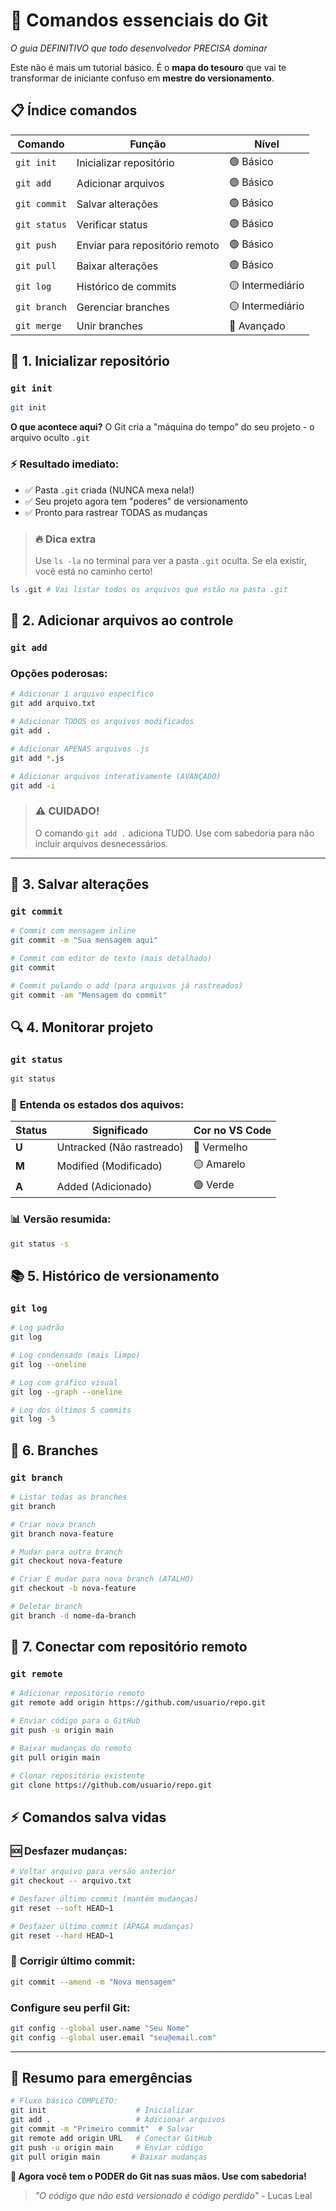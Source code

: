 # 🚀 **Comandos essenciais do Git**
*O guia DEFINITIVO que todo desenvolvedor PRECISA dominar*

Este não é mais um tutorial básico. É o **mapa do tesouro** que vai te transformar de iniciante confuso em **mestre do versionamento**. 

## 📋 **Índice comandos**
| Comando | Função | Nível |
|---------|--------|-------|
| `git init` | Inicializar repositório | 🟢 Básico |
| `git add` | Adicionar arquivos | 🟢 Básico |
| `git commit` | Salvar alterações | 🟢 Básico |
| `git status` | Verificar status | 🟢 Básico |
| `git push` | Enviar para repositório remoto | 🟢 Básico |
| `git pull` | Baixar alterações | 🟢 Básico |
| `git log` | Histórico de commits | 🟡 Intermediário |
| `git branch` | Gerenciar branches | 🟡 Intermediário |
| `git merge` | Unir branches | 🔴 Avançado |
## 🏁 **1. Inicializar repositório**
### `git init`

```bash
git init
```

**O que acontece aqui?** O Git cria a "máquina do tempo" do seu projeto - o arquivo oculto `.git`

### ⚡ **Resultado imediato:**
- ✅ Pasta `.git` criada (NUNCA mexa nela!)
- ✅ Seu projeto agora tem "poderes" de versionamento
- ✅ Pronto para rastrear TODAS as mudanças

> ### 🔥 **Dica extra**
> Use `ls -la` no terminal para ver a pasta `.git` oculta. Se ela existir, você está no caminho certo!
```bash
ls .git # Vai listar todos os arquivos que estão na pasta .git
```


## 📁 **2. Adicionar arquivos ao controle**
### `git add`

### **Opções poderosas:**

```bash
# Adicionar 1 arquivo específico
git add arquivo.txt

# Adicionar TODOS os arquivos modificados
git add .

# Adicionar APENAS arquivos .js
git add *.js

# Adicionar arquivos interativamente (AVANÇADO)
git add -i
```

> ### ⚠️ **CUIDADO!**
> O comando `git add .` adiciona TUDO. Use com sabedoria para não incluir arquivos desnecessários.

---

## 💾 **3. Salvar alterações**
### `git commit`

```bash
# Commit com mensagem inline
git commit -m "Sua mensagem aqui"

# Commit com editor de texto (mais detalhado)
git commit

# Commit pulando o add (para arquivos já rastreados)
git commit -am "Mensagem do commit"
```

## 🔍 **4. Monitorar projeto**
### `git status`

```bash
git status
```
### 🎨 **Entenda os estados dos aquivos:**

| Status | Significado | Cor no VS Code |
|--------|-------------|----------------|
| **U** | Untracked (Não rastreado) | 🔴 Vermelho |
| **M** | Modified (Modificado) | 🟡 Amarelo |
| **A** | Added (Adicionado) | 🟢 Verde |

### 📊 **Versão resumida:**
```bash
git status -s
```


## 📚 **5. Histórico de versionamento**
### `git log`

```bash
# Log padrão
git log

# Log condensado (mais limpo)
git log --oneline

# Log com gráfico visual
git log --graph --oneline

# Log dos últimos 5 commits
git log -5
```


## 🌿 **6. Branches**
### `git branch`

```bash
# Listar todas as branches
git branch

# Criar nova branch
git branch nova-feature

# Mudar para outra branch
git checkout nova-feature

# Criar E mudar para nova branch (ATALHO)
git checkout -b nova-feature

# Deletar branch
git branch -d nome-da-branch
```

## 🔗 **7. Conectar com repositório remoto**
### `git remote`

```bash
# Adicionar repositório remoto
git remote add origin https://github.com/usuario/repo.git

# Enviar código para o GitHub
git push -u origin main

# Baixar mudanças do remoto
git pull origin main

# Clonar repositório existente
git clone https://github.com/usuario/repo.git
```
## ⚡ **Comandos salva vidas**

### 🆘 **Desfazer mudanças:**
```bash
# Voltar arquivo para versão anterior
git checkout -- arquivo.txt

# Desfazer último commit (mantém mudanças)
git reset --soft HEAD~1

# Desfazer último commit (APAGA mudanças)
git reset --hard HEAD~1
```

### 🔄 **Corrigir último commit:**
```bash
git commit --amend -m "Nova mensagem"
```

### **Configure seu perfil Git:**
   ```bash
   git config --global user.name "Seu Nome"
   git config --global user.email "seu@email.com"
   ```

---

## 🚨 **Resumo para emergências**

```bash
# Fluxo básico COMPLETO:
git init                    # Inicializar
git add .                   # Adicionar arquivos
git commit -m "Primeiro commit"  # Salvar
git remote add origin URL   # Conectar GitHub
git push -u origin main     # Enviar código
git pull origin main       # Baixar mudanças
```


**💪 Agora você tem o PODER do Git nas suas mãos. Use com sabedoria!**

>*"O código que não está versionado é código perdido"* - Lucas Leal